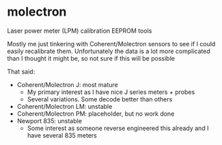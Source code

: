 # molectron
Laser power meter (LPM) calibration EEPROM tools

Mostly me just tinkering with Coherent/Molectron sensors to see if I could easily recalibrate them.
Unfortunately the data is a lot more complicated than I thought it might be, so not sure if this will be possible

That said:
* Coherent/Molectron J: most mature
    * My primary interest as I have nice J series meters + probes
    * Several variations. Some decode better than others
* Coherent/Molectron LM: unstable
* Coherent/Molectron PM: placeholder, but no work done
* Newport 835: unstable
    * Some interest as someone reverse engineered this already and I have several 835 meters
